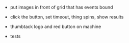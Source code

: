 - put images in front of grid that has events bound
- click the button, set timeout, thing spins, show results


- thumbtack logo and red button on machine
- tests 